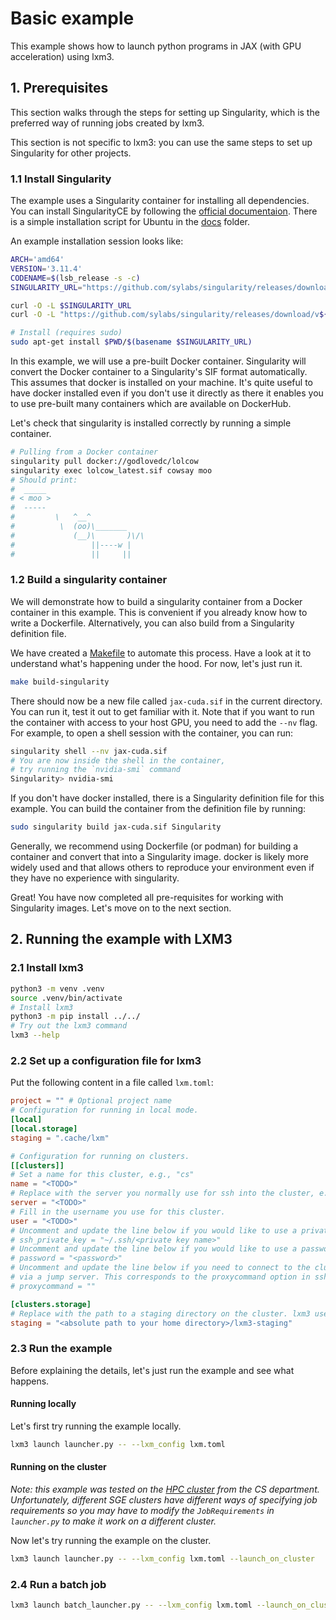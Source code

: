 # Basic example
This example shows how to launch python programs in JAX (with GPU acceleration) using
lxm3.

## 1. Prerequisites
This section walks through the steps for setting up Singularity, which is the preferred
way of running jobs created by lxm3.

This section is not specific to lxm3: you can use the same steps to set up Singularity
for other projects.

### 1.1 Install Singularity
The example uses a Singularity container for installing all dependencies. You can
install SingularityCE by following the [official
documentaion](https://docs.sylabs.io/guides/latest/user-guide/). There is a simple
installation script for Ubuntu in the [docs](../../docs/install-singularity.sh) folder.

An example installation session looks like:
```bash
ARCH='amd64'
VERSION='3.11.4'
CODENAME=$(lsb_release -s -c)
SINGULARITY_URL="https://github.com/sylabs/singularity/releases/download/v${VERSION}/singularity-ce_${VERSION}-${CODENAME}_${ARCH}.deb"

curl -O -L $SINGULARITY_URL
curl -O -L "https://github.com/sylabs/singularity/releases/download/v${VERSION}/sha256sums"

# Install (requires sudo)
sudo apt-get install $PWD/$(basename $SINGULARITY_URL)

```

In this example, we will use a pre-built Docker container. Singularity will convert
the Docker container to a Singularity's SIF format automatically. This assumes that
docker is installed on your machine. It's quite useful to have docker installed
even if you don't use it directly as there it enables you to use pre-built many containers which are available on DockerHub.

Let's check that singularity is installed correctly by running a simple container.
```bash
# Pulling from a Docker container
singularity pull docker://godlovedc/lolcow
singularity exec lolcow_latest.sif cowsay moo
# Should print:
#  _____
# < moo >
#  -----
#         \   ^__^
#          \  (oo)\_______
#             (__)\       )\/\
#                 ||----w |
#                 ||     ||
```

### 1.2 Build a singularity container

We will demonstrate how to build a singularity container from a Docker container in this
example. This is convenient if you already know how to write a Dockerfile.
Alternatively, you can also build from a Singularity definition file.

We have created a [Makefile](./Makefile) to automate this process. Have a look at it to
understand what's happening under the hood. For now, let's just run it.

```bash
make build-singularity
```
There should now be a new file called `jax-cuda.sif` in the current directory. You can
run it, test it out to get familiar with it. Note that if you want to run the container
with access to your host GPU, you need to add the `--nv` flag. For example, to open a
shell session with the container, you can run:
```bash
singularity shell --nv jax-cuda.sif
# You are now inside the shell in the container,
# try running the `nvidia-smi` command
Singularity> nvidia-smi
```

If you don't have docker installed, there is a Singularity definition file for this
example. You can build the container from the definition file by running:
```bash
sudo singularity build jax-cuda.sif Singularity
```

Generally, we recommend using Dockerfile (or podman) for building a container and
convert that into a Singularity image. docker is likely more widely used and that allows
others to reproduce your environment even if they have no experience with singularity.

Great! You have now completed all pre-requisites for working with Singularity images.
Let's move on to the next section.

## 2. Running the example with LXM3

### 2.1 Install lxm3
```bash
python3 -m venv .venv
source .venv/bin/activate
# Install lxm3
python3 -m pip install ../../
# Try out the lxm3 command
lxm3 --help
```

### 2.2 Set up a configuration file for lxm3
Put the following content in a file called `lxm.toml`:
```toml
project = "" # Optional project name
# Configuration for running in local mode.
[local]
[local.storage]
staging = ".cache/lxm"

# Configuration for running on clusters.
[[clusters]]
# Set a name for this cluster, e.g., "cs"
name = "<TODO>"
# Replace with the server you normally use for ssh into the cluster, e.g. "beaker.cs.ucl.ac.uk"
server = "<TODO>"
# Fill in the username you use for this cluster.
user = "<TODO>"
# Uncomment and update the line below if you would like to use a private key file ssh.
# ssh_private_key = "~/.ssh/<private key name>"
# Uncomment and update the line below if you would like to use a password for ssh.
# password = "<password>"
# Uncomment and update the line below if you need to connect to the cluster
# via a jump server. This corresponds to the proxycommand option in ssh_config.
# proxycommand = ""

[clusters.storage]
# Replace with the path to a staging directory on the cluster. lxm3 uses this directory for storing all files required to run your job.
staging = "<absolute path to your home directory>/lxm3-staging"

```
### 2.3 Run the example
Before explaining the details, let's just run the example and see what happens.
#### Running locally
Let's first try running the example locally.
```bash
lxm3 launch launcher.py -- --lxm_config lxm.toml
```

#### Running on the cluster
_Note: this example was tested on the [HPC cluster](https://hpc.cs.ucl.ac.uk/) from the
CS department. Unfortunately, different SGE clusters have different ways of specifying
job requirements so you may have to modify the `JobRequirements` in `launcher.py` to
make it work on a different cluster._

Now let's try running the example on the cluster.
```bash
lxm3 launch launcher.py -- --lxm_config lxm.toml --launch_on_cluster
```

### 2.4 Run a batch job
```bash
lxm3 launch batch_launcher.py -- --lxm_config lxm.toml --launch_on_cluster
```
